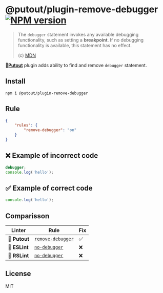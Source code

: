 # @putout/plugin-remove-debugger [![NPM version][NPMIMGURL]][NPMURL]

[NPMIMGURL]: https://img.shields.io/npm/v/@putout/plugin-remove-debugger.svg?style=flat&longCache=true
[NPMURL]: https://npmjs.org/package/@putout/plugin-remove-debugger "npm"

> The `debugger` statement invokes any available debugging functionality, such as setting a **breakpoint**. If no debugging functionality is available, this statement has no effect.
>
> (c) [MDN](https://developer.mozilla.org/en-US/docs/Web/JavaScript/Reference/Statements/debugger)

🐊[**Putout**](https://github.com/coderaiser/putout) plugin adds ability to find and remove `debugger` statement.

## Install

```
npm i @putout/plugin-remove-debugger
```

## Rule

```json
{
    "rules": {
        "remove-debugger": "on"
    }
}
```

## ❌ Example of incorrect code

```js
debugger;
console.log('hello');
```

## ✅ Example of correct code

```js
console.log('hello');
```

## Comparisson

Linter | Rule | Fix
--------|-------|------------|
🐊 **Putout**| [`remove-debugger`](https://github.com/coderaiser/putout/tree/master/packages/plugin-remove-debugger)| ✅
🦕 **ESLint** | [`no-debugger`](https://eslint.org/docs/rules/no-debugger) | ❌
🦀 **RSLint** | [`no-debugger`](https://rslint.org/rules/errors/no-debugger.html#invalid-code-examples) | ❌

## License

MIT
